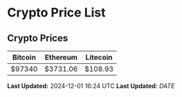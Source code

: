 # Crypto Price List

## Crypto Prices
| Bitcoin | Ethereum | Litecoin |
| ------- | -------- | -------- |
| $97340 | $3731.06 | $108.93 |
**Last Updated:** 2024-12-01 16:24 UTC
**Last Updated:** $DATE$
